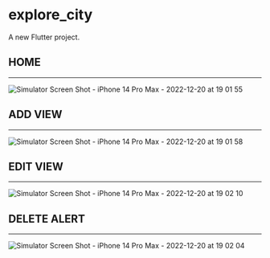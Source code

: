 # explore_city

A new Flutter project.

## HOME
------------------------------------

![Simulator Screen Shot - iPhone 14 Pro Max - 2022-12-20 at 19 01 55](https://user-images.githubusercontent.com/63531297/208679055-58cac3fb-a762-45e5-9790-58b5d6c47569.png)



## ADD VIEW
------------------------------------

![Simulator Screen Shot - iPhone 14 Pro Max - 2022-12-20 at 19 01 58](https://user-images.githubusercontent.com/63531297/208679105-e598837e-baa7-4f04-a8b2-b023958560e7.png)

## EDIT VIEW
------------------------------------

![Simulator Screen Shot - iPhone 14 Pro Max - 2022-12-20 at 19 02 10](https://user-images.githubusercontent.com/63531297/208679168-4794dd6b-eae2-4361-8a08-a8c75176748d.png)



## DELETE ALERT
------------------------------------

![Simulator Screen Shot - iPhone 14 Pro Max - 2022-12-20 at 19 02 04](https://user-images.githubusercontent.com/63531297/208679258-55f1c17b-5408-47f7-a487-6f48f01547e9.png)
